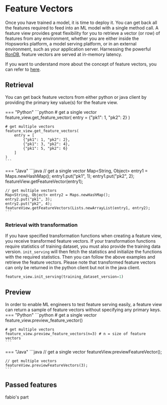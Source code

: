 # Feature Vectors
Once you have trained a model, it is time to deploy it. You can get back all the features required to feed into an ML model with a single method call. A feature view provides great flexibility for you to retrieve a vector (or row) of features from any environment, whether you are either inside the Hopsworks platform, a model serving platform, or in an external environment, such as your application server. Harnessing the powerful [RonDB](https://www.rondb.com/), feature vectors are served at in-memory latency.

If you want to understand more about the concept of feature vectors, you can refer to [here](../../../concepts/fs/feature_view/online_api.md).

## Retrieval
You can get back feature vectors from either python or java client by providing the primary key value(s) for the feature view.

=== "Python"
    ```python
    # get a single vector
    feature_view.get_feature_vector(
        entry = {"pk1": 1, "pk2": 2}
    )

    # get multiple vectors
    feature_view.get_feature_vectors(
        entry = [
            {"pk1": 1, "pk2": 2},
            {"pk1": 3, "pk2": 4},
            {"pk1": 5, "pk2": 6}
        ]
    )
    ```
=== "Java"
    ```java
    // get a single vector
    Map<String, Object> entry1 = Maps.newHashMap();
    entry1.put("pk1", 1);
    entry1.put("pk2", 2);
    featureView.getFeatureVector(entry1);

    // get multiple vectors
    Map<String, Object> entry2 = Maps.newHashMap();
    entry2.put("pk1", 3);
    entry2.put("pk2", 4);
    featureView.getFeatureVectors(Lists.newArrayList(entry1, entry2);
    ```

### Retrieval with transformation
If you have specified transformation functions when creating a feature view, you receive transformed feature vectors. If your transformation functions require statistics of training dataset, you must also provide the training data version. `init_serving` will then fetch the statistics and initialize the functions with the required statistics. Then you can follow the above examples and retrieve the feature vectors. Please note that transformed feature vectors can only be returned in the python client but not in the java client.

```python
feature_view.init_serving(training_dataset_version=1)
```

## Preview
In order to enable ML engineers to test feature serving easily, a feature view can return a sample of feature vectors without specifying any primary keys.
=== "Python"
    ```python
    # get a single vector
    feature_view.preview_feature_vector()

    # get multiple vectors
    feature_view.preview_feature_vectors(n=3) # n = size of feature vectors
    ```
=== "Java"
    ```java
    // get a single vector
    featureView.previewFeatureVector();

    // get multiple vectors
    featureView.previewFeatureVectors(3);
    ```

## Passed features
fabio's part
